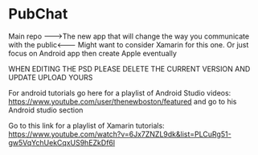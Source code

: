 # PubChat
Main repo
--->The new app that will change the way you communicate with the public<---
Might want to consider Xamarin for this one. Or just focus on Android app then create Apple eventually

WHEN EDITING THE PSD PLEASE DELETE THE CURRENT VERSION AND UPDATE UPLOAD YOURS

For android tutorials go here for a playlist of Android Studio videos: https://www.youtube.com/user/thenewboston/featured and go to his Android studio section

Go to this link for a playlist of Xamarin tutorials: https://www.youtube.com/watch?v=6Jx7ZNZL9dk&list=PLCuRg51-gw5VqYchUekCqxUS9hEZkDf6l
